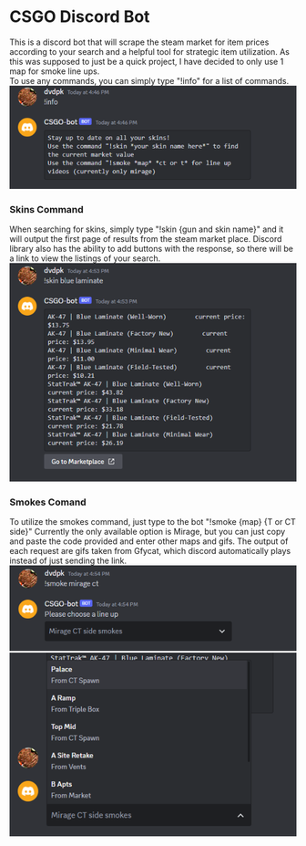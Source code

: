 # CSGO Discord Bot

This is a discord bot that will scrape the steam market for item prices according to your search and a helpful tool for strategic item utilization. As this was supposed to just be a quick project, I have decided to only use 1 map for smoke line ups.
<br>
To use any commands, you can simply type "!info" for a list of commands.
<img src="./images/info_command.png" title="info command"/>

### Skins Command
When searching for skins, simply type "!skin {gun and skin name}" and it will output the first page of results from the steam market place. Discord library also has the ability to add buttons with the response, so there will be a link to view the listings of your search.
<img src="./images/skin_command.png" title="skin command"/>

### Smokes Comand
To utilize the smokes command, just type to the bot "!smoke {map} {T or CT side}" Currently the only available option is Mirage, but you can just copy and paste the code provided and enter other maps and gifs. The output of each request are gifs taken from Gfycat, which discord automatically plays instead of just sending the link.
<img src="./images/smoke_command.png" title="smoke command"/>
<img src="./images/smoke_command_menu.png" title="smoke menu"/>
